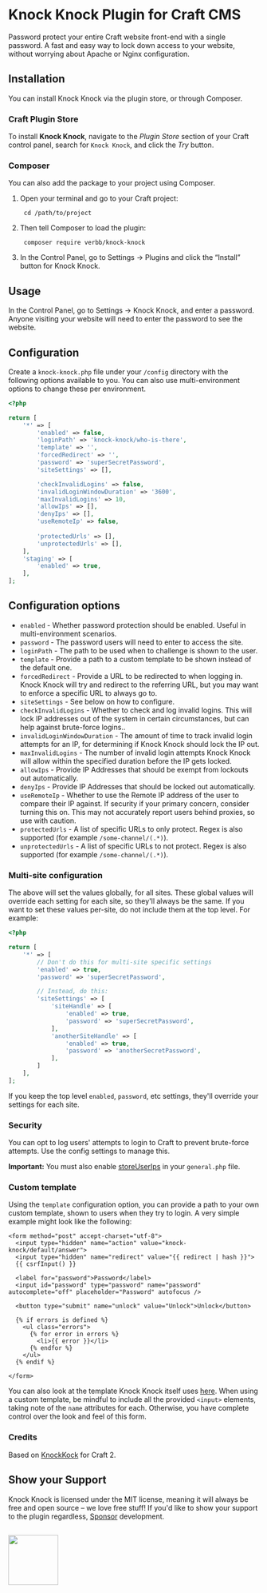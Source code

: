 # Knock Knock Plugin for Craft CMS
Password protect your entire Craft website front-end with a single password. A fast and easy way to lock down access to your website, without worrying about Apache or Nginx configuration.

## Installation
You can install Knock Knock via the plugin store, or through Composer.

### Craft Plugin Store
To install **Knock Knock**, navigate to the _Plugin Store_ section of your Craft control panel, search for `Knock Knock`, and click the _Try_ button.

### Composer
You can also add the package to your project using Composer.

1. Open your terminal and go to your Craft project:

        cd /path/to/project

2. Then tell Composer to load the plugin:
    
        composer require verbb/knock-knock

3. In the Control Panel, go to Settings → Plugins and click the “Install” button for Knock Knock.

## Usage
In the Control Panel, go to Settings → Knock Knock, and enter a password. Anyone visiting your website will need to enter the password to see the website.

## Configuration
Create a `knock-knock.php` file under your `/config` directory with the following options available to you. You can also use multi-environment options to change these per environment.

```php
<?php

return [
    '*' => [
        'enabled' => false,
        'loginPath' => 'knock-knock/who-is-there',
        'template' => '',
        'forcedRedirect' => '',
        'password' => 'superSecretPassword',
        'siteSettings' => [],

        'checkInvalidLogins' => false,
        'invalidLoginWindowDuration' => '3600',
        'maxInvalidLogins' => 10,
        'allowIps' => [],
        'denyIps' => [],
        'useRemoteIp' => false,
        
        'protectedUrls' => [],
        'unprotectedUrls' => [],
    ],
    'staging' => [
        'enabled' => true,
    ],
];
```

## Configuration options

- `enabled` - Whether password protection should be enabled. Useful in multi-environment scenarios.
- `password` - The password users will need to enter to access the site.
- `loginPath` - The path to be used when to challenge is shown to the user.
- `template` - Provide a path to a custom template to be shown instead of the default one.
- `forcedRedirect` - Provide a URL to be redirected to when logging in. Knock Knock will try and redirect to the referring URL, but you may want to enforce a specific URL to always go to.
- `siteSettings` - See below on how to configure.
- `checkInvalidLogins` - Whether to check and log invalid logins. This will lock IP addresses out of the system in certain circumstances, but can help against brute-force logins..
- `invalidLoginWindowDuration` - The amount of time to track invalid login attempts for an IP, for determining if Knock Knock should lock the IP out.
- `maxInvalidLogins` - The number of invalid login attempts Knock Knock will allow within the specified duration before the IP gets locked.
- `allowIps` - Provide IP Addresses that should be exempt from lockouts out automatically.
- `denyIps` - Provide IP Addresses that should be locked out automatically.
- `useRemoteIp` - Whether to use the Remote IP address of the user to compare their IP against. If security if your primary concern, consider turning this on. This may not accurately report users behind proxies, so use with caution.
- `protectedUrls` - A list of specific URLs to only protect. Regex is also supported (for example `/some-channel/(.*)`).
- `unprotectedUrls` - A list of specific URLs to not protect. Regex is also supported (for example `/some-channel/(.*)`).

### Multi-site configuration
The above will set the values globally, for all sites. These global values will override each setting for each site, so they'll always be the same. If you want to set these values per-site, do not include them at the top level. For example:

```php
<?php

return [
    '*' => [
        // Don't do this for multi-site specific settings
        'enabled' => true,
        'password' => 'superSecretPassword',

        // Instead, do this:
        'siteSettings' => [
            'siteHandle' => [
                'enabled' => true,
                'password' => 'superSecretPassword',
            ],
            'anotherSiteHandle' => [
                'enabled' => true,
                'password' => 'anotherSecretPassword',
            ],
        ]
    ],
];
```

If you keep the top level `enabled`, `password`, etc settings, they'll override your settings for each site.

### Security
You can opt to log users' attempts to login to Craft to prevent brute-force attempts. Use the config settings to manage this.

**Important:** You must also enable [storeUserIps](https://craftcms.com/docs/4.x/config/config-settings.html#storeuserips) in your `general.php` file.

### Custom template
Using the `template` configuration option, you can provide a path to your own custom template, shown to users when they try to login. A very simple example might look like the following:

```
<form method="post" accept-charset="utf-8">
  <input type="hidden" name="action" value="knock-knock/default/answer">
  <input type="hidden" name="redirect" value="{{ redirect | hash }}">
  {{ csrfInput() }}

  <label for="password">Password</label>
  <input id="password" type="password" name="password" autocomplete="off" placeholder="Password" autofocus />

  <button type="submit" name="unlock" value="Unlock">Unlock</button>

  {% if errors is defined %}
    <ul class="errors">
      {% for error in errors %}
        <li>{{ error }}</li>
      {% endfor %}
    </ul>
  {% endif %}

</form>
```

You can also look at the template Knock Knock itself uses [here](https://github.com/verbb/knock-knock/blob/craft-3/src/templates/ask.html). When using a custom template, be mindful to include all the provided `<input>` elements, taking note of the `name` attributes for each. Otherwise, you have complete control over the look and feel of this form.

### Credits
Based on [KnockKock](https://github.com/dgrigg/knockknock) for Craft 2.

## Show your Support
Knock Knock is licensed under the MIT license, meaning it will always be free and open source – we love free stuff! If you'd like to show your support to the plugin regardless, [Sponsor](https://github.com/sponsors/verbb) development.

<h2></h2>

<a href="https://verbb.io" target="_blank">
  <img width="100" src="https://verbb.io/assets/img/verbb-pill.svg">
</a>
